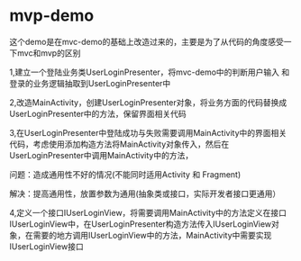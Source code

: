 # mvp-demo
这个demo是在mvc-demo的基础上改造过来的，主要是为了从代码的角度感受一下mvc和mvp的区别

1,建立一个登陆业务类UserLoginPresenter，将mvc-demo中的判断用户输入 和 登录的业务逻辑抽取到UserLoginPresenter中

2,改造MainActivity，创建UserLoginPresenter对象，将业务方面的代码替换成UserLoginPresenter中的方法，保留界面相关代码

3,在UserLoginPresenter中登陆成功与失败需要调用MainActivity中的界面相关代码，考虑使用添加构造方法将MainActivity对象传入，然后在UserLoginPresenter中调用MainActivity中的方法，
  
  问题：造成通用性不好的情况(不能同时适用Activity 和 Fragment)
  
  解决：提高通用性，放置参数为通用(抽象类或接口，实际开发者接口更通用）

4,定义一个接口IUserLoginView，将需要调用MainActivity中的方法定义在接口IUserLoginView中，在UserLoginPresenter构造方法传入IUserLoginView对象，在需要的地方调用IUserLoginView中的方法，MainActivity中需要实现IUserLoginView接口
